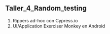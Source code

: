 ## Taller_4_Random_testing

1. Rippers ad-hoc con Cypress.io
2. UI/Application Exerciser Monkey en Android
